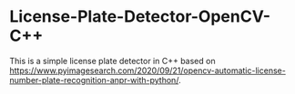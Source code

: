 # License-Plate-Detector-OpenCV-C++
This is a simple license plate detector in C++ based on https://www.pyimagesearch.com/2020/09/21/opencv-automatic-license-number-plate-recognition-anpr-with-python/.

